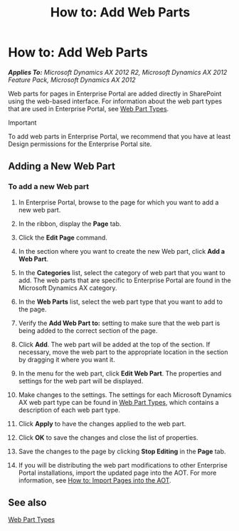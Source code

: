 ﻿---
title: 'How to: Add Web Parts'
TOCTitle: 'How to: Add Web Parts'
ms:assetid: 915f61f8-3a43-4945-9d34-bc0befad3926
ms:mtpsurl: https://msdn.microsoft.com/en-us/library/Cc604931(v=AX.60)
ms:contentKeyID: 35245490
ms.date: 11/07/2012
mtps_version: v=AX.60
---

# How to: Add Web Parts 


_**Applies To:** Microsoft Dynamics AX 2012 R2, Microsoft Dynamics AX 2012 Feature Pack, Microsoft Dynamics AX 2012_

Web parts for pages in Enterprise Portal are added directly in SharePoint using the web-based interface. For information about the web part types that are used in Enterprise Portal, see [Web Part Types](web-part-types.md).


> [!IMPORTANT]
> <P>To add web parts in Enterprise Portal, we recommend that you have at least Design permissions for the Enterprise Portal site.</P>



## Adding a New Web Part

### To add a new Web part

1.  In Enterprise Portal, browse to the page for which you want to add a new web part.

2.  In the ribbon, display the **Page** tab.

3.  Click the **Edit Page** command.

4.  In the section where you want to create the new Web part, click **Add a Web Part**.

5.  In the **Categories** list, select the category of web part that you want to add. The web parts that are specific to Enterprise Portal are found in the Microsoft Dynamics AX category.

6.  In the **Web Parts** list, select the web part type that you want to add to the page.

7.  Verify the **Add Web Part to:** setting to make sure that the web part is being added to the correct section of the page.

8.  Click **Add**. The web part will be added at the top of the section. If necessary, move the web part to the appropriate location in the section by dragging it where you want it.

9.  In the menu for the web part, click **Edit Web Part**. The properties and settings for the web part will be displayed.

10. Make changes to the settings. The settings for each Microsoft Dynamics AX web part type can be found in [Web Part Types](web-part-types.md), which contains a description of each web part type.

11. Click **Apply** to have the changes applied to the web part.

12. Click **OK** to save the changes and close the list of properties.

13. Save the changes to the page by clicking **Stop Editing** in the **Page** tab.

14. If you will be distributing the web part modifications to other Enterprise Portal installations, import the updated page into the AOT. For more information, see [How to: Import Pages into the AOT](how-to-import-pages-into-the-aot.md).

## See also

[Web Part Types](web-part-types.md)

